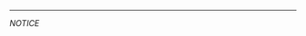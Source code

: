 -------------------------------------------------------------------------------------------------------------------------------
*NOTICE*
